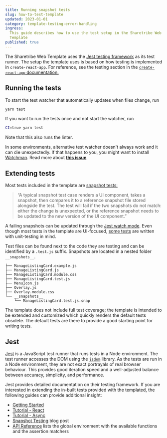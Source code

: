 ```yaml
---
title: Running snapshot tests
slug: how-to-test-template
updated: 2023-01-01
category: template-testing-error-handling
ingress:
  This guide describes how to use the test setup in the Sharetribe Web
  Template
published: true
---
```


The Sharetribe Web Template uses the
[Jest testing framework](https://jestjs.io/) as its test runner. The
setup the template uses is based on how testing is implemented in
`create-react-app`. For reference, see the testing section in the
[`create-react-app` documentation.](https://create-react-app.dev/docs/running-tests)

## Running the tests

To start the test watcher that automatically updates when files change,
run

```bash
yarn test
```

If you want to run the tests once and not start the watcher, run

```bash
CI=true yarn test
```

Note that this also runs the linter.

<info>

In some environments, alternative test watcher doesn't always work and
it can die unexpectedly. If that happens to you, you might want to
install [Watchman](https://facebook.github.io/watchman/docs/install/).
Read more about
**[this issue](https://github.com/facebook/create-react-app/issues/871)**.

</info>

## Extending tests

Most tests included in the template are
[snapshot tests:](https://jestjs.io/docs/snapshot-testing)

> “A typical snapshot test case renders a UI component, takes a
> snapshot, then compares it to a reference snapshot file stored
> alongside the test. The test will fail if the two snapshots do not
> match: either the change is unexpected, or the reference snapshot
> needs to be updated to the new version of the UI component.”

A failing snapshots can be updated through the
[Jest watch mode](https://jestjs.io/docs/snapshot-testing#interactive-snapshot-mode).
Even though most tests in the template are UI-focused,
[some tests](https://github.com/sharetribe/web-template/blob/main/server/api-util/currency.test.js)
are written with unit-testing in mind.

Test files can be found next to the code they are testing and can be
identified by a `.test.js` suffix. Snapshots are located in a nested
folder `__snapshots__`.

```
├── ManageListingCard.example.js
├── ManageListingCard.js
├── ManageListingCard.module.css
├── ManageListingCard.test.js
├── MenuIcon.js
├── Overlay.js
├── Overlay.module.css
└── __snapshots__
    └── ManageListingCard.test.js.snap
```

The template does not include full test coverage; the template is
intended to be extended and customized which quickly renders the default
tests obsolete. The default tests are there to provide a good starting
point for writing tests.

## Jest

[Jest](https://jestjs.io/) is a JavaScript test runner that runs tests
in a Node environment. The test runner accesses the DOM using the
[`jsdom`](https://github.com/jsdom/jsdom) library. As the tests are run
in a Node environment, they are not exact portrayals of real browser
behaviour. This provides good iteration speed and a well-adjusted
balance between accuracy, simplicity, and performance.

Jest provides detailed documentation on their testing framework. If you
are interested in extending the in-built tests provided with the
templated, the following guides can provide additional insight:

- [Getting Started](https://jestjs.io/docs/en/getting-started)
- [Tutorial - React](https://jestjs.io/docs/en/tutorial-react)
- [Tutorial - Async](https://jestjs.io/docs/en/tutorial-async)
- [Snapshot Testing](https://jestjs.io/blog/2016/07/27/jest-14.html)
  blog post
- [API Reference](https://jestjs.io/docs/en/api) lists the global
  environment with the available functions and the assertion matchers
